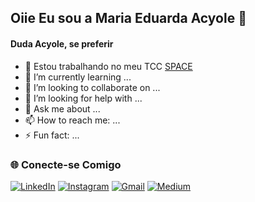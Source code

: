 ## Oiie Eu sou a Maria Eduarda Acyole 👋
#### Duda Acyole, se preferir


- 🔭 Estou trabalhando no meu TCC [SPACE  ](https://www.linkedin.com/in/seu-perfil)
- 🌱 I’m currently learning ...
- 👯 I’m looking to collaborate on ...
- 🤔 I’m looking for help with ...
- 💬 Ask me about ...
- 📫 How to reach me: ...
- ⚡ Fun fact: ...

### 🌐 Conecte-se Comigo

[![LinkedIn](https://img.shields.io/badge/LinkedIn-%230A66C2?style=for-the-badge&logo=linkedin&logoColor=white)](https://www.linkedin.com/in/seu-perfil)
[![Instagram](https://img.shields.io/badge/Instagram-%23E4405F?style=for-the-badge&logo=instagram&logoColor=white)](https://www.instagram.com/seu-perfil)
[![Gmail](https://img.shields.io/badge/Gmail-%23D14836?style=for-the-badge&logo=gmail&logoColor=white)](mailto:seu-email@gmail.com)
[![Medium](https://img.shields.io/badge/Medium-%23000000?style=for-the-badge&logo=medium&logoColor=white)](https://medium.com/@seu-perfil)
